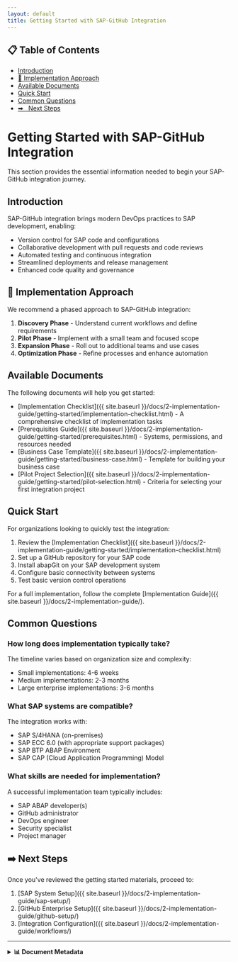 ```yaml
---
layout: default
title: Getting Started with SAP-GitHub Integration
---
```


## 📋 Table of Contents

- [Introduction](#introduction)
- [🔧 Implementation Approach](#implementation-approach)
- [Available Documents](#available-documents)
- [Quick Start](#quick-start)
- [Common Questions](#common-questions)
- [➡
️ ️ Next Steps](#next-steps)


# Getting Started with SAP-GitHub Integration

This section provides the essential information needed to begin your SAP-GitHub integration journey.

## Introduction

SAP-GitHub integration brings modern DevOps practices to SAP development, enabling:

- Version control for SAP code and configurations
- Collaborative development with pull requests and code reviews
- Automated testing and continuous integration
- Streamlined deployments and release management
- Enhanced code quality and governance

## 🔧 Implementation Approach

We recommend a phased approach to SAP-GitHub integration:

1. **Discovery Phase** - Understand current workflows and define requirements
2. **Pilot Phase** - Implement with a small team and focused scope
3. **Expansion Phase** - Roll out to additional teams and use cases
4. **Optimization Phase** - Refine processes and enhance automation

## Available Documents

The following documents will help you get started:

- [Implementation Checklist]({{ site.baseurl }}/docs/2-implementation-guide/getting-started/implementation-checklist.html) - A comprehensive checklist of implementation tasks
- [Prerequisites Guide]({{ site.baseurl }}/docs/2-implementation-guide/getting-started/prerequisites.html) - Systems, permissions, and resources needed
- [Business Case Template]({{ site.baseurl }}/docs/2-implementation-guide/getting-started/business-case.html) - Template for building your business case
- [Pilot Project Selection]({{ site.baseurl }}/docs/2-implementation-guide/getting-started/pilot-selection.html) - Criteria for selecting your first integration project

## Quick Start

For organizations looking to quickly test the integration:

1. Review the [Implementation Checklist]({{ site.baseurl }}/docs/2-implementation-guide/getting-started/implementation-checklist.html)
2. Set up a GitHub repository for your SAP code
3. Install abapGit on your SAP development system
4. Configure basic connectivity between systems
5. Test basic version control operations

For a full implementation, follow the complete [Implementation Guide]({{ site.baseurl }}/docs/2-implementation-guide/).

## Common Questions

### How long does implementation typically take?

The timeline varies based on organization size and complexity:
- Small implementations: 4-6 weeks
- Medium implementations: 2-3 months
- Large enterprise implementations: 3-6 months

### What SAP systems are compatible?

The integration works with:
- SAP S/4HANA (on-premises)
- SAP ECC 6.0 (with appropriate support packages)
- SAP BTP ABAP Environment
- SAP CAP (Cloud Application Programming) Model

### What skills are needed for implementation?

A successful implementation team typically includes:
- SAP ABAP developer(s)
- GitHub administrator
- DevOps engineer
- Security specialist
- Project manager

## ➡️ Next Steps

Once you've reviewed the getting started materials, proceed to:

1. [SAP System Setup]({{ site.baseurl }}/docs/2-implementation-guide/sap-setup/)
2. [GitHub Enterprise Setup]({{ site.baseurl }}/docs/2-implementation-guide/github-setup/)
3. [Integration Configuration]({{ site.baseurl }}/docs/2-implementation-guide/workflows/)
---

<details>
<summary><strong>📊 Document Metadata</strong></summary>

- **Last Updated:** 2025-04-07
- **Version:** 1.0.0
- **Status:** Published
</details>
